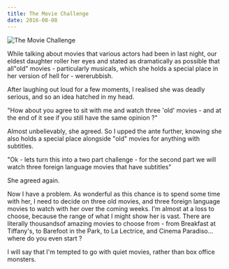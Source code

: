 ```yaml
---
title: The Movie Challenge
date: 2016-08-08
---
```


![The Movie Challenge](https://source.unsplash.com/npxXWgQ33ZQ/1600x900)

While talking about movies that various actors had been in last night, our eldest daughter roller her eyes and stated as dramatically as possible that all"old" movies - particularly musicals, which she holds a special place in her version of hell for - wererubbish.

After laughing out loud for a few moments, I realised she was deadly serious, and so an idea hatched in my head.

"How about you agree to sit with me and watch three 'old' movies - and at the end of it see if you still have the same opinion ?"

Almost unbelievably, she agreed. So I upped the ante further, knowing she also holds a special place alongside "old" movies for anything with subtitles.

"Ok - lets turn this into a two part challenge - for the second part we will watch three foreign language movies that have subtitles"

She agreed again.

Now I have a problem. As wonderful as this chance is to spend some time with her, I need to decide on three old movies, and three foreign language movies to watch with her over the coming weeks. I'm almost at a loss to choose, because the range of what I might show her is vast. There are literally thousandsof amazing movies to choose from - from Breakfast at Tiffany's, to Barefoot in the Park, to La Lectrice, and Cinema Paradiso... where do you even start ?

I will say that I'm tempted to go with quiet movies, rather than box office monsters.